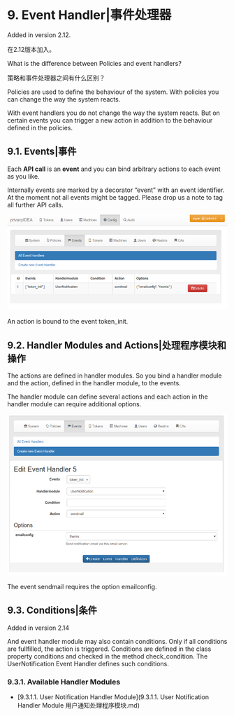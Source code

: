 # 9. Event Handler|事件处理器

Added in version 2.12.

在2.12版本加入。

What is the difference between Policies and event handlers?

策略和事件处理器之间有什么区别？

Policies are used to define the behaviour of the system. With policies you can change the way the system reacts.

With event handlers you do not change the way the system reacts. But on certain events you can trigger a new action in addition to the behaviour defined in the policies.



## 9.1. Events|事件

Each **API call** is an **event** and you can bind arbitrary actions to each event as you like.

Internally events are marked by a decorator “event” with an event identifier. At the moment not all events might be tagged. Please drop us a note to tag all further API calls.

![event-list](../Contents/event-list.png)

An action is bound to the event token_init.

## 9.2. Handler Modules and Actions|处理程序模块和操作

The actions are defined in handler modules. So you bind a handler module and the action, defined in the handler module, to the events.

The handler module can define several actions and each action in the handler module can require additional options.

![event-details](../Contents/event-details.png)

The event sendmail requires the option emailconfig.

## 9.3. Conditions|条件

Added in version 2.14

And event handler module may also contain conditions. Only if all conditions are fullfilled, the action is triggered. Conditions are defined in the class property conditions and checked in the method check_condition. The UserNotification Event Handler defines such conditions.

### 9.3.1. Available Handler Modules

* [9.3.1.1. User Notification Handler Module](9.3.1.1. User Notification Handler Module 用户通知处理程序模块.md)

